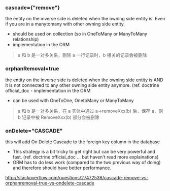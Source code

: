 ### cascade={"remove"}

the entity on the inverse side is deleted when the owning side entity is. Even if you are in a manytomany with other owning side entity.

- should be used on collection (so in OneToMany or ManyToMany relationship)
- implementation in the ORM

> a 和 b 是一对多关系，删除 a 一行记录时，b 相关的记录会被删除

### orphanRemoval=true

the entity on the inverse side is deleted when the owning side entity is AND it is not connected to any other owning side entity anymore. (ref. doctrine official_doc - implementation in the ORM

- can be used with OneToOne, OnetoMany or ManyToMany

> a 和 b 是一对多关系，在 a 实体中通过 a->removeXxx(b) 后，保存 a，则 b 记录中被 RemoveXxx(b) 部分会被删除

### onDelete="CASCADE"

this will add On Delete Cascade to the foreign key column in the database

- This strategy is a bit tricky to get right but can be very powerful and fast. (ref. doctrine official_doc ... but haven't read more explainations)
- ORM has to do less work (compared to the two previous way of doing) and therefore should have better performance.

http://stackoverflow.com/questions/27472538/cascade-remove-vs-orphanremoval-true-vs-ondelete-cascade
